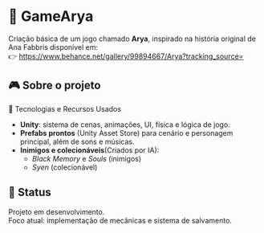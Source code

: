 # 🧿 GameArya
Criação básica de um jogo chamado **Arya**, inspirado na história original de Ana Fabbris disponível em:  
👉 https://www.behance.net/gallery/99894667/Arya?tracking_source=

## 🎮 Sobre o projeto
  🔧 Tecnologias e Recursos Usados
  - **Unity**: sistema de cenas, animações, UI, física e lógica de jogo.
  - **Prefabs prontos** (Unity Asset Store) para cenário e personagem principal, além de sons e músicas.
  - **Inimigos e colecionáveis**(Criados por IA):
    - *Black Memory* e *Souls* (inimigos)
    - *Syen* (colecionável)
      
## 🚧 Status
Projeto em desenvolvimento.  
Foco atual: implementação de mecânicas e sistema de salvamento.
